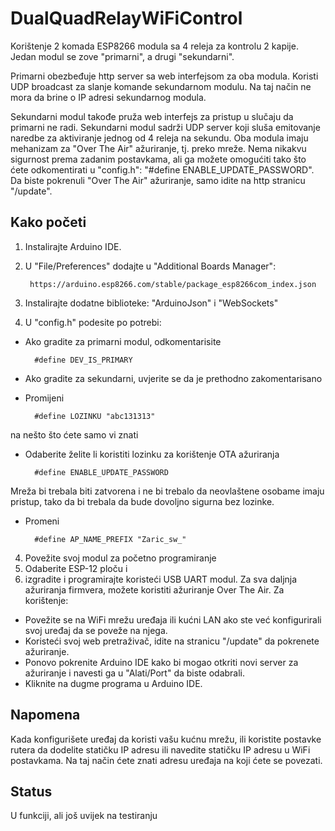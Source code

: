 # DualQuadRelayWiFiControl

Korištenje 2 komada ESP8266 modula sa 4 releja za kontrolu 2 kapije.
Jedan modul se zove "primarni", a drugi "sekundarni".

Primarni obezbeđuje http server sa web interfejsom za oba modula.
Koristi UDP broadcast za slanje komande sekundarnom modulu.
Na taj način ne mora da brine o IP adresi sekundarnog modula.

Sekundarni modul takođe pruža web interfejs za pristup u slučaju da primarni ne radi.
Sekundarni modul sadrži UDP server koji sluša emitovanje naredbe za aktiviranje jednog od 4 releja na sekundu.
Oba modula imaju mehanizam za "Over The Air" ažuriranje, tj. preko mreže. Nema nikakvu sigurnost prema zadanim postavkama, ali ga možete omogućiti tako što ćete odkomentirati u "config.h": "#define ENABLE_UPDATE_PASSWORD".
Da biste pokrenuli "Over The Air" ažuriranje, samo idite na http stranicu "/update".

## Kako početi

1. Instalirajte Arduino IDE.
2. U "File/Preferences" dodajte u "Additional Boards Manager":

        https://arduino.esp8266.com/stable/package_esp8266com_index.json


2. Instalirajte dodatne biblioteke: "ArduinoJson" i "WebSockets"
3. U "config.h" podesite po potrebi:
- Ako gradite za primarni modul, odkomentarisite

        #define DEV_IS_PRIMARY

- Ako gradite za sekundarni, uvjerite se da je prethodno zakomentarisano
- Promijeni

        #define LOZINKU "abc131313"

 na nešto što ćete samo vi znati
- Odaberite želite li koristiti lozinku za korištenje OTA ažuriranja

        #define ENABLE_UPDATE_PASSWORD

 Mreža bi trebala biti zatvorena i ne bi trebalo da neovlaštene osobame imaju pristup, tako da bi trebala da bude dovoljno sigurna bez lozinke.
- Promeni

        #define AP_NAME_PREFIX "Zaric_sw_"

4. Povežite svoj modul za početno programiranje
5. Odaberite ESP-12 ploču i
6. izgradite i programirajte koristeći USB UART modul. Za sva daljnja ažuriranja firmvera, možete koristiti ažuriranje Over The Air. Za korištenje:
- Povežite se na WiFi mrežu uređaja ili kućni LAN ako ste već konfigurirali svoj uređaj da se poveže na njega.
- Koristeći svoj web pretraživač, idite na stranicu "/update" da pokrenete ažuriranje.
- Ponovo pokrenite Arduino IDE kako bi mogao otkriti novi server za ažuriranje i navesti ga u "Alati/Port" da biste odabrali.
- Kliknite na dugme programa u Arduino IDE.

## Napomena
Kada konfigurišete uređaj da koristi vašu kućnu mrežu, ili koristite postavke rutera da dodelite statičku IP adresu ili navedite statičku IP adresu u WiFi postavkama. Na taj način ćete znati adresu uređaja na koji ćete se povezati.

## Status
U funkciji, ali još uvijek na testiranju